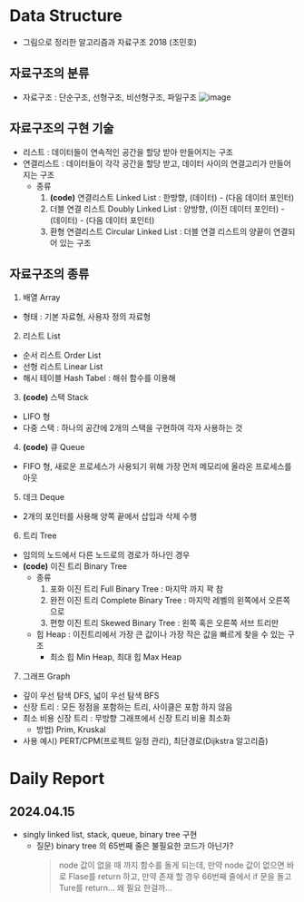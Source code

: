 # Data Structure
- 그림으로 정리한 알고리즘과 자료구조 2018 (조민호)
  
## 자료구조의 분류
- 자료구조 : 단순구조, 선형구조, 비선형구조, 파일구조
![image](https://github.com/HEB2105/DataStructure/assets/126545445/84226b37-f15e-49e8-b00f-eb3f10fb89e4)

## 자료구조의 구현 기술
- 리스트 : 데이터들이 연속적인 공간을 할당 받아 만들어지는 구조
- 연결리스트 : 데이터들이 각각 공간을 할당 받고, 데이터 사이의 연결고리가 만들어지는 구조
    - 종류
        1. **(code)** 연결리스트 Linked List : 한방향, (데이터) - (다음 데이터 포인터)
        2. 더블 연결 리스트 Doubly Linked List : 양방향, (이전 데이터 포인터) - (데이터) - (다음 데이터 포인터)
        3. 환형 연결리스트 Circular Linked List : 더블 연결 리스트의 양끝이 연결되어 있는 구조

## 자료구조의 종류
1. 배열 Array
  - 형태 : 기본 자료형, 사용자 정의 자료형 
2. 리스트 List
  - 순서 리스트 Order List
  - 선형 리스트 Linear List
  - 해시 테이블 Hash Tabel : 해쉬 함수를 이용해 
    
3. **(code)** 스택 Stack
  - LIFO 형
  - 다중 스택 : 하나의 공간에 2개의 스택을 구현하여 각자 사용하는 것
4. **(code)** 큐 Queue
  - FIFO 형, 새로운 프로세스가 사용되기 위해 가장 먼저 메모리에 올라온 프로세스를 아웃
5. 데크 Deque
  - 2개의 포인터를 사용해 양쪽 끝에서 삽입과 삭제 수행
6. 트리 Tree
  - 임의의 노드에서 다른 노드로의 경로가 하나인 경우
  - **(code)** 이진 트리 Binary Tree
      - 종류
        1. 포화 이진 트리 Full Binary Tree : 마지막 까지 꽉 참
        2. 완전 이진 트리 Complete Binary Tree : 마지막 레벨의 왼쪽에서 오른쪽으로
        3. 편향 이진 트리 Skewed Binary Tree : 왼쪽 혹은 오른쪽 서브 트리만
      - 힙 Heap : 이진트리에서 가장 큰 값이나 가장 작은 값을 빠르게 찾을 수 있는 구조
          - 최소 힙 Min Heap, 최대 힙 Max Heap 
7. 그래프 Graph
  - 깊이 우선 탐색 DFS, 넓이 우선 탐색 BFS
  - 신장 트리 : 모든 정점을 포함하는 트리, 사이클은 포함 하지 않음
  - 최소 비용 신장 트리 : 무방향 그래프에서 신장 트리 비용 최소화
      - 방법) Prim, Kruskal
  - 사용 예시) PERT/CPM(프로젝트 일정 관리), 최단경로(Dijkstra 알고리즘)   

# Daily Report
## 2024.04.15
- singly linked list, stack, queue, binary tree 구현
  - 질문) binary tree 의 65번째 줄은 불필요한 코드가 아닌가?
    > node 값이 없을 때 까지 함수를 돌게 되는데, 만약 node 값이 없으면 바로 Flase를 return 하고, 만약 존재 할 경우 66번째 줄에서 if 문을 돌고 Ture를 return... 왜 필요 한걸까...  
